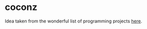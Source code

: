 # coconz

Idea taken from the wonderful list of programming projects [here](https://github.com/karan/Projects).
